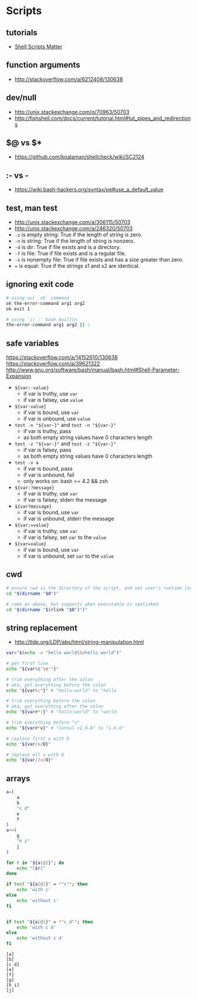 # Scripts

## tutorials

-   [Shell Scripts Matter](https://dev.to/thiht/shell-scripts-matter)

## function arguments

-   http://stackoverflow.com/a/6212408/130638

## dev/null

-   http://unix.stackexchange.com/q/70963/50703
-   http://fishshell.com/docs/current/tutorial.html#tut_pipes_and_redirections

## $@ vs $\*

-   https://github.com/koalaman/shellcheck/wiki/SC2124

## :- vs -

-   https://wiki.bash-hackers.org/syntax/pe#use_a_default_value

## test, man test

-   http://unix.stackexchange.com/a/306115/50703
-   http://unix.stackexchange.com/a/246320/50703
-   `-z` is empty string: True if the length of string is zero.
-   `-n` is string: True if the length of string is nonzero.
-   `-d` is dir: True if file exists and is a directory.
-   `-f` is file: True if file exists and is a regular file.
-   `-s` is nonempty file: True if file exists and has a size greater than zero.
-   `=` is equal: True if the strings s1 and s2 are identical.

## ignoring exit code

```bash
# using our `ok` command
ok the-error-command arg1 arg2
ok exit 1

# using `|| :` bash builtin
the-error-command arg1 arg2 || :
```

## safe variables

https://stackoverflow.com/a/14152610/130638
https://stackoverflow.com/a/39621322
http://www.gnu.org/software/bash/manual/bash.html#Shell-Parameter-Expansion

- `${var:-value}`
	- if var is truthy, use `var`
	- if var is falsey, use `value`
- `${var-value}`
	- if var is bound, use `var`
	- if var is unbound, use `value`
- `test -n "${var-}"` and `test -n "${var-}"`
	- if var is truthy, pass
	- as both empty string values have 0 characters length
- `test -z "${var-}"` and `test -z "${var-}"`
	- if var is falsey, pass
	- as both empty string values have 0 characters length
- `test -v a`
	- if var is bound, pass
	- if var is unbound, fail
	- only works on: bash >= 4.2 && zsh
- `${var:?message}`
	- if var is truthy, use `var`
	- if var is falsey, stderr the message
- `${var?message}`
	- if var is bound, use `var`
	- if var is unbound, stderr the message
- `${var:=value}`
	- if var is truthy, use `var`
	- if var is falsey, set `var` to the `value`
- `${var=value}`
	- if var is bound, use `var`
	- if var is unbound, set `var` to the `value`

## cwd

```bash
# ensure cwd is the directory of the script, and not user's runtime location
cd "$(dirname "$0")"

# same as above, but supports when executable is symlinked
cd "$(dirname "$(rlink "$0")")"
```

## string replacement

-   http://tldp.org/LDP/abs/html/string-manipulation.html

```bash
var="$(echo -e "hello world\\nhello world")"

# get first line
echo "${var%$'\n'*}"

# trim everything after the colon
# aka, get everything before the colon
echo "${var%:*}" # "hello:world" to "hello

# trim everything before the colon
# aka, get everything after the colon
echo "${var#*:}" # "hello:world" to "world

# trim everything before "v"
echo "${var#*v}" # "Consul v1.0.6" to "1.0.6"

# replace first o with O
echo "${var/o/O}"

# replace all o with O
echo "${var//o/O}"

```

## arrays

```bash
a=(
	a
	b
	"c d"
	e
	f
)
a+=(
	g
	"h i"
	j
)

for r in "${a[@]}"; do
    echo "[$r]"
done

if test "${a[@]}" = *"c"*; then
	echo 'with c'
else
	echo 'without c'
fi


if test "${a[@]}" = *"c d"*; then
	echo 'with c d'
else
	echo 'without c d'
fi
```

```
[a]
[b]
[c d]
[e]
[f]
[g]
[h i]
[j]
```
